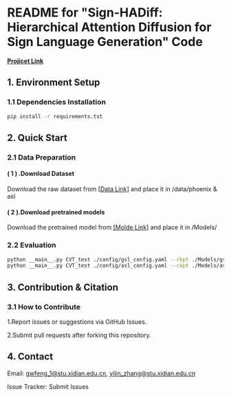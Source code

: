 # README for "Sign-HADiff: Hierarchical Attention Diffusion for Sign Language Generation" Code


[**Projicet Link**](https://peterfanfan.github.io/Sign-HADiff/) 




## 1. Environment Setup 
### 1.1 Dependencies Installation 
```bash
pip install -r requirements.txt
```
## 2. Quick Start

### 2.1 Data Preparation

#### ( 1 ) .Download Dataset 
Download the raw dataset from [[Data  Link](https://pan.baidu.com/s/1JbFhGRRODwMeW57ydENqMQ?pwd=dman)] and place it in /data/phoenix & asl

#### ( 2 ).Download pretrained models
Download the pretrained model from [[Molde Link]](https://pan.baidu.com/s/12praVNueGtFX6wSK_5N5uw?pwd=drvq) and place it in /Models/

### 2.2 Evaluation 
```bash
python __main__.py CVT_test ./config/gsl_config.yaml --ckpt ./Models/gsl.ckpt
python __main__.py CVT_test ./config/asl_config.yaml --ckpt ./Models/asl.ckpt
```


## 3. Contribution & Citation
### 3.1 How to Contribute 

1.Report issues or suggestions via GitHub Issues.

2.Submit pull requests after forking this repository.


## 4. Contact 

Email: gwfeng_1@stu.xidian.edu.cn, yilin_zhang@stu.xidian.edu.cn

Issue Tracker: Submit Issues


